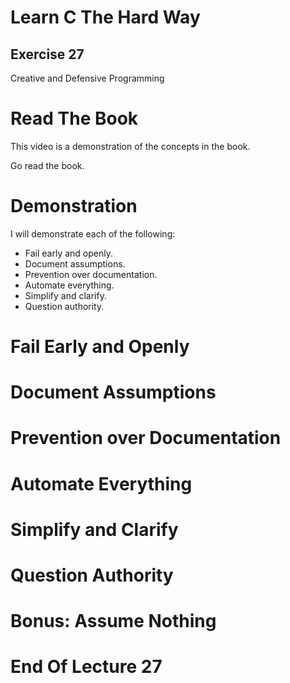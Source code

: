 Learn C The Hard Way
=======

Exercise 27
----

Creative and Defensive Programming



Read The Book
====

This video is a demonstration of the concepts in the book.

Go read the book.



Demonstration
====

I will demonstrate each of the following:

* Fail early and openly.
* Document assumptions.
* Prevention over documentation.
* Automate everything.
* Simplify and clarify.
* Question authority.



Fail Early and Openly
====



Document Assumptions
====



Prevention over Documentation
====



Automate Everything
====



Simplify and Clarify
====



Question Authority
====



Bonus: Assume Nothing
====



End Of Lecture 27
=====


